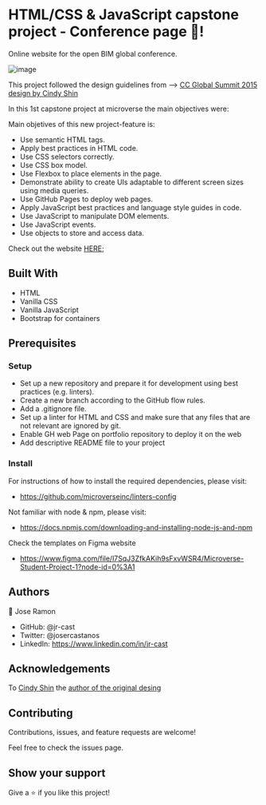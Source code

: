 # HTML/CSS & JavaScript capstone project - Conference page 🏅!

Online website for the open BIM global conference. 

![image](https://user-images.githubusercontent.com/58822719/166174363-ef0df950-6a8a-4a1a-9d79-587ef6a8e959.png)

This project followed the design guidelines from --> [CC Global Summit 2015 design by Cindy Shin](https://www.behance.net/gallery/29845175/CC-Global-Summit-2015])

In this 1st capstone project at microverse the main objectives were:

Main objetives of this new project-feature is:

* Use semantic HTML tags.
* Apply best practices in HTML code.
* Use CSS selectors correctly.
* Use CSS box model.
* Use Flexbox to place elements in the page.
* Demonstrate ability to create UIs adaptable to different screen sizes using media queries.
* Use GitHub Pages to deploy web pages.
* Apply JavaScript best practices and language style guides in code.
* Use JavaScript to manipulate DOM elements.
* Use JavaScript events.
* Use objects to store and access data.


Check out the website [HERE](https://jr-cast.github.io/capstone-project-1/);

## Built With

- HTML
- Vanilla CSS 
- Vanilla JavaScript
- Bootstrap for containers

## Prerequisites

### Setup

- Set up a new repository and prepare it for development using best practices (e.g. linters).
- Create a new branch according to the GitHub flow rules.
- Add a .gitignore file.
- Set up a linter for HTML and CSS and make sure that any files that are not relevant are ignored by git.
- Enable GH web Page on portfolio repository to deploy it on the web
- Add descriptive README file to your project

### Install

For instructions of how to install the required dependencies, please visit:

- https://github.com/microverseinc/linters-config

Not familiar with node & npm, please visit:

- https://docs.npmjs.com/downloading-and-installing-node-js-and-npm

Check the templates on Figma website

- https://www.figma.com/file/l7SqJ3ZfkAKih9sFxvWSR4/Microverse-Student-Project-1?node-id=0%3A1

## Authors

:bust_in_silhouette: Jose Ramon

- GitHub: @jr-cast
- Twitter: @josercastanos
- LinkedIn: https://www.linkedin.com/in/jr-cast

## Acknowledgements

To [Cindy Shin](https://www.behance.net/adagio07) the [author of the original desing](https://www.behance.net/gallery/29845175/CC-Global-Summit-2015) 

## Contributing

Contributions, issues, and feature requests are welcome!

Feel free to check the issues page.

## Show your support

Give a :star: if you like this project!

